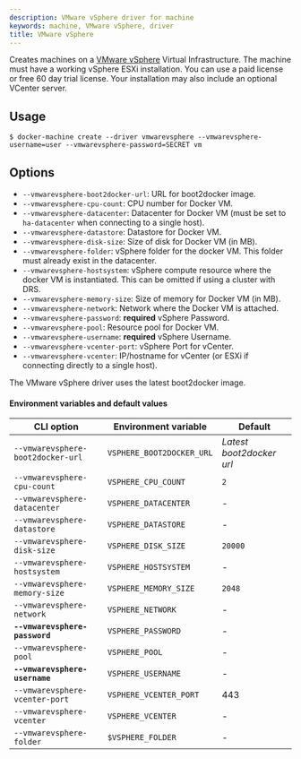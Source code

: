 ```yaml
---
description: VMware vSphere driver for machine
keywords: machine, VMware vSphere, driver
title: VMware vSphere
---
```


Creates machines on a [VMware vSphere](http://www.vmware.com/products/vsphere)
Virtual Infrastructure. The machine must have a working vSphere ESXi
installation. You can use a paid license or free 60 day trial license. Your
installation may also include an optional VCenter server.

## Usage

    $ docker-machine create --driver vmwarevsphere --vmwarevsphere-username=user --vmwarevsphere-password=SECRET vm

## Options

-   `--vmwarevsphere-boot2docker-url`: URL for boot2docker image.
-   `--vmwarevsphere-cpu-count`: CPU number for Docker VM.
-   `--vmwarevsphere-datacenter`: Datacenter for Docker VM (must be set to `ha-datacenter` when connecting to a single host).
-   `--vmwarevsphere-datastore`: Datastore for Docker VM.
-   `--vmwarevsphere-disk-size`: Size of disk for Docker VM (in MB).
-   `--vmwarevsphere-folder`: vSphere folder for the docker VM. This folder must already exist in the datacenter.
-   `--vmwarevsphere-hostsystem`: vSphere compute resource where the docker VM is instantiated. This can be omitted if using a cluster with DRS.
-   `--vmwarevsphere-memory-size`: Size of memory for Docker VM (in MB).
-   `--vmwarevsphere-network`: Network where the Docker VM is attached.
-   `--vmwarevsphere-password`: **required** vSphere Password.
-   `--vmwarevsphere-pool`: Resource pool for Docker VM.
-   `--vmwarevsphere-username`: **required** vSphere Username.
-   `--vmwarevsphere-vcenter-port`: vSphere Port for vCenter.
-   `--vmwarevsphere-vcenter`: IP/hostname for vCenter (or ESXi if connecting directly to a single host).

The VMware vSphere driver uses the latest boot2docker image.

#### Environment variables and default values

| CLI option                        | Environment variable      | Default                  |
| --------------------------------- | ------------------------- | ------------------------ |
| `--vmwarevsphere-boot2docker-url` | `VSPHERE_BOOT2DOCKER_URL` | _Latest boot2docker url_ |
| `--vmwarevsphere-cpu-count`       | `VSPHERE_CPU_COUNT`       | `2`                      |
| `--vmwarevsphere-datacenter`      | `VSPHERE_DATACENTER`      | -                        |
| `--vmwarevsphere-datastore`       | `VSPHERE_DATASTORE`       | -                        |
| `--vmwarevsphere-disk-size`       | `VSPHERE_DISK_SIZE`       | `20000`                  |
| `--vmwarevsphere-hostsystem`      | `VSPHERE_HOSTSYSTEM`      | -                        |
| `--vmwarevsphere-memory-size`     | `VSPHERE_MEMORY_SIZE`     | `2048`                   |
| `--vmwarevsphere-network`         | `VSPHERE_NETWORK`         | -                        |
| **`--vmwarevsphere-password`**    | `VSPHERE_PASSWORD`        | -                        |
| `--vmwarevsphere-pool`            | `VSPHERE_POOL`            | -                        |
| **`--vmwarevsphere-username`**    | `VSPHERE_USERNAME`        | -                        |
| `--vmwarevsphere-vcenter-port`    | `VSPHERE_VCENTER_PORT`    | 443                      |
| `--vmwarevsphere-vcenter`         | `VSPHERE_VCENTER`         | -                        |
| `--vmwarevsphere-folder`          | `$VSPHERE_FOLDER`         | -                        |
